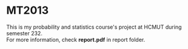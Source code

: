 # MT2013
This is my probability and statistics course's project at HCMUT during semester 232.<br/>
For more information, check **report.pdf** in report folder.
